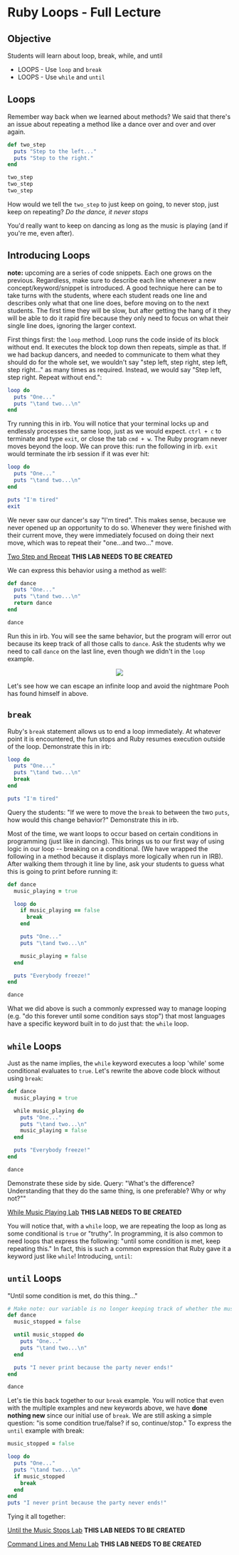 # Ruby Loops - Full Lecture

## Objective

Students will learn about loop, break, while, and until

+ LOOPS - Use `loop` and `break`
+ LOOPS - Use `while` and `until`

## Loops

Remember way back when we learned about methods? We said that there's an issue about repeating a method like a dance over and over and over again.

```ruby
def two_step
  puts "Step to the left..."
  puts "Step to the right."
end

two_step
two_step
two_step
```

How would we tell the `two_step` to just keep on going, to never stop, just keep on repeating? _Do the dance, it never stops_

You'd really want to keep on dancing as long as the music is playing (and if you're me, even after).

## Introducing Loops

**note:** upcoming are a series of code snippets. Each one grows on the previous. Regardless, make sure to describe each line whenever a new concept/keyword/snippet is introduced. A good technique here can be to take turns with the students, where each student reads one line and describes only what that one line does, before moving on to the next students. The first time they will be slow, but after getting the hang of it they will be able to do it rapid fire because they only need to focus on what their single line does, ignoring the larger context.

First things first: the `loop` method. Loop runs the code inside of its block without end. It executes the block top down then repeats, simple as that. If we had backup dancers, and needed to communicate to them what they should do for the whole set, we wouldn't say "step left, step right, step left, step right..." as many times as required. Instead, we would say "Step left, step right. Repeat without end.":

```ruby
loop do
  puts "One..."
  puts "\tand two...\n"
end
```

Try running this in irb. You will notice that your terminal locks up and endlessly processes the same loop, just as we would expect. `ctrl + c` to terminate and type `exit`, or close the tab `cmd + w`. The Ruby program never moves beyond the loop. We can prove this: run the following in irb. `exit` would terminate the irb session if it was ever hit:

```ruby
loop do
  puts "One..."
  puts "\tand two...\n"
end

puts "I'm tired"
exit
```

We never saw our dancer's say "I'm tired". This makes sense, because we never opened up an opportunity to do so. Whenever they were finished with their current move, they were immediately focused on doing their next move, which was to repeat their "one...and two..." move.

[Two Step and Repeat](#) **THIS LAB NEEDS TO BE CREATED**

We can express this behavior using a method as well!:

```ruby
def dance
  puts "One..."
  puts "\tand two...\n"
  return dance
end

dance
```

Run this in irb. You will see the same behavior, but the program will error out because its keep track of all those calls to `dance`. Ask the students why we need to call `dance` on the last line, even though we didn't in the `loop` example.

<div style="text-align:center">
  <img src="http://i0.kym-cdn.com/photos/images/original/001/246/322/9b2.gif" />
</div>

Let's see how we can escape an infinite loop and avoid the nightmare Pooh has found himself in above.

## `break`

Ruby's `break` statement allows us to end a loop immediately. At whatever point it is encountered, the fun stops and Ruby resumes execution outside of the loop. Demonstrate this in irb:

```ruby
loop do
  puts "One..."
  puts "\tand two...\n"
  break
end

puts "I'm tired"
```

Query the students: "If we were to move the `break` to between the two `puts`, how would this change behavior?" Demonstrate this in irb.

Most of the time, we want loops to occur based on certain conditions in programming (just like in dancing). This brings us to our first way of using logic in our loop -- breaking on a conditional. (We have wrapped the following in a method because it displays more logically when run in IRB). After walking them through it line by line, ask your students to guess what this is going to print before running it:

```ruby
def dance
  music_playing = true

  loop do
    if music_playing == false
      break
    end

    puts "One..."
    puts "\tand two...\n"

    music_playing = false
  end

  puts "Everybody freeze!"
end

dance
```

What we did above is such a commonly expressed way to manage looping (e.g. "do this forever until some condition says stop") that most languages have a specific keyword built in to do just that: the `while` loop.

## `while` Loops

Just as the name implies, the `while` keyword executes a loop 'while' some conditional evaluates to `true`. Let's rewrite the above code block without using `break`:


```ruby
def dance
  music_playing = true

  while music_playing do
    puts "One..."
    puts "\tand two...\n"
    music_playing = false
  end

  puts "Everybody freeze!"
end

dance
```

Demonstrate these side by side. Query: "What's the difference? Understanding that they do the same thing, is one preferable? Why or why not?""

[While Music Playing Lab](#) **THIS LAB NEEDS TO BE CREATED**

You will notice that, with a `while` loop, we are repeating the loop as long as some conditional is `true` or "truthy". In programming, it is also common to need loops that express the following: "until some condition is met, keep repeating this." In fact, this is such a common expression that Ruby gave it a keyword just like `while`! Introducing, `until`:


## `until` Loops

"Until some condition is met, do this thing..."

```ruby
# Make note: our variable is no longer keeping track of whether the music is playing or not. Instead, we are keeping track of whether the music has stopped.
def dance
  music_stopped = false

  until music_stopped do
    puts "One..."
    puts "\tand two...\n"
  end

  puts "I never print because the party never ends!"
end

dance
```

Let's tie this back together to our `break` example. You will notice that even with the multiple examples and new keywords above, we have **done nothing new** since our initial use of `break`. We are still asking a simple question: "is some condition true/false? if so, continue/stop." To express the `until` example with break:

```ruby
music_stopped = false

loop do
  puts "One..."
  puts "\tand two...\n"
  if music_stopped
    break
  end
end
puts "I never print because the party never ends!"
```

Tying it all together:

[Until the Music Stops Lab](#) **THIS LAB NEEDS TO BE CREATED**

[Command Lines and Menu Lab](#) **THIS LAB NEEDS TO BE CREATED**
